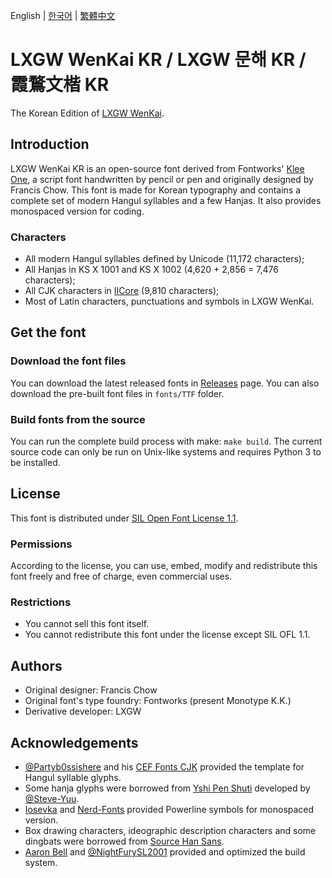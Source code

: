 English | [한국어](./README-KR.md) | [繁體中文](./README-CHT.md) 
# LXGW WenKai KR / LXGW 문해 KR / 霞鶩文楷 KR
The Korean Edition of [LXGW WenKai](https://github.com/lxgw/LxgwWenKai).
## Introduction
LXGW WenKai KR is an open-source font derived from Fontworks' [Klee One](https://github.com/fontworks-fonts/Klee), a script font handwritten by pencil or pen and originally designed by Francis Chow. This font is made for Korean typography and contains a complete set of modern Hangul syllables and a few Hanjas. It also provides monospaced version for coding.
### Characters
- All modern Hangul syllables defined by Unicode (11,172 characters);
- All Hanjas in KS X 1001 and KS X 1002 (4,620 + 2,856 = 7,476 characters);
- All CJK characters in [IICore](https://github.com/NightFurySL2001/CJK-character-count/blob/master/iicore-han.txt) (9,810 characters);
- Most of Latin characters, punctuations and symbols in LXGW WenKai.
## Get the font
### Download the font files
You can download the latest released fonts in [Releases](https://github.com/lxgw/LxgwWenKaiKR/releases) page. You can also download the pre-built font files in `fonts/TTF` folder.
### Build fonts from the source
You can run the complete build process with make: `make build`. The current source code can only be run on Unix-like systems and requires Python 3 to be installed.
## License
This font is distributed under [SIL Open Font License 1.1](https://openfontlicense.org).
### Permissions
According to the license, you can use, embed, modify and redistribute this font freely and free of charge, even commercial uses.
### Restrictions 
- You cannot sell this font itself.
- You cannot redistribute this font under the license except SIL OFL 1.1.
## Authors
- Original designer: Francis Chow
- Original font's type foundry: Fontworks (present Monotype K.K.)
- Derivative developer: LXGW 
## Acknowledgements
- [@Partyb0ssishere](https://github.com/Partyb0ssishere) and his [CEF Fonts CJK](https://github.com/Partyb0ssishere/cef-fonts-cjk) provided the template for Hangul syllable glyphs.
- Some hanja glyphs were borrowed from [Yshi Pen Shuti](https://github.com/Steve-Yuu/YshiPen-Shuti) developed by [@Steve-Yuu](https://github.com/Steve-Yuu).
- [Iosevka](https://github.com/be5invis/Iosevka) and [Nerd-Fonts](https://github.com/ryanoasis/nerd-fonts) provided Powerline symbols for monospaced version.
- Box drawing characters, ideographic description characters and some dingbats were borrowed from [Source Han Sans](https://github.com/adobe-fonts/source-han-sans).
- [Aaron Bell](https://github.com/aaronbell) and [@NightFurySL2001](https://github.com/NightFurySL2001) provided and optimized the build system.
